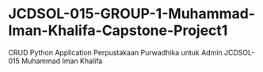 # JCDSOL-015-GROUP-1-Muhammad-Iman-Khalifa-Capstone-Project1
CRUD Python Application Perpustakaan Purwadhika untuk Admin JCDSOL-015 Muhammad Iman Khalifa 
